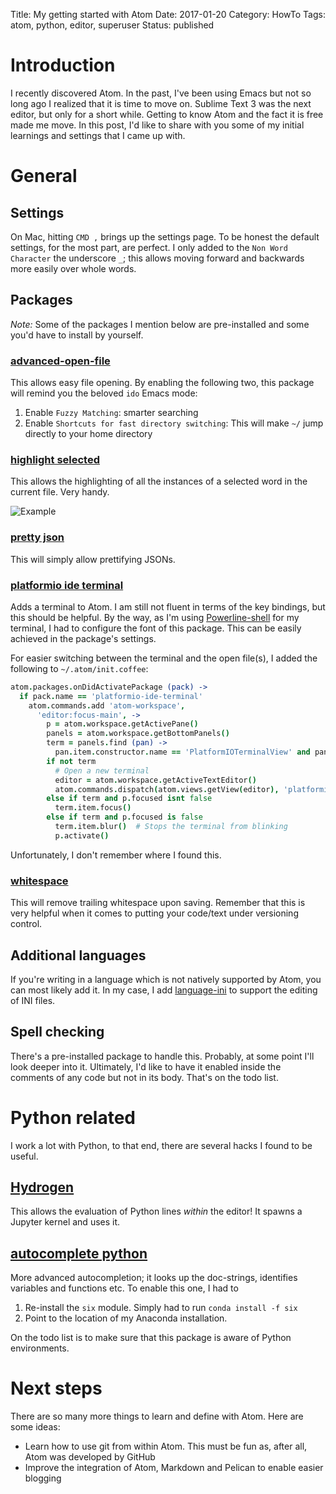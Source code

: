Title: My getting started with Atom
Date: 2017-01-20
Category: HowTo
Tags: atom, python, editor, superuser
Status: published

# Introduction

I recently discovered Atom.
In the past, I've been using Emacs but not so long ago I realized that it is time to move on.
Sublime Text 3 was the next editor, but only for a short while.
Getting to know Atom and the fact it is free made me move.
In this post, I'd like to share with you some of my initial learnings and settings that I came up with.

# General

## Settings

On Mac, hitting `CMD ,` brings up the settings page.
To be honest the default settings, for the most part, are perfect.
I only added to the `Non Word Character` the underscore `_`; this allows moving forward and backwards more easily over whole words.

## Packages

*Note:* Some of the packages I mention below are pre-installed and some you'd have to install by yourself.

### [advanced-open-file](https://atom.io/packages/advanced-open-file)
This allows easy file opening.
By enabling the following two, this package will remind you the beloved `ido` Emacs mode:

1. Enable `Fuzzy Matching`: smarter searching
2. Enable `Shortcuts for fast directory switching`: This will make `~/` jump directly to your home directory

### [highlight selected](https://atom.io/packages/highlight-selected)
This allows the highlighting of all the instances of a selected word in the current file.
Very handy.

![Example]({filename}/images/atom-getting-started-highlight-selected.gif)

### [pretty json](https://atom.io/packages/pretty-json)
This will simply allow prettifying JSONs.

### [platformio ide terminal](https://atom.io/packages/platformio-ide-terminal)
Adds a terminal to Atom.
I am still not fluent in terms of the key bindings, but this should be helpful.
By the way, as I'm using [Powerline-shell](https://github.com/banga/powerline-shell) for my terminal, I had to configure the font of this package.
This can be easily achieved in the package's settings.

For easier switching between the terminal and the open file(s), I added the following to `~/.atom/init.coffee`:
```coffee
atom.packages.onDidActivatePackage (pack) ->
  if pack.name == 'platformio-ide-terminal'
    atom.commands.add 'atom-workspace',
      'editor:focus-main', ->
        p = atom.workspace.getActivePane()
        panels = atom.workspace.getBottomPanels()
        term = panels.find (pan) ->
          pan.item.constructor.name == 'PlatformIOTerminalView' and pan.visible
        if not term
          # Open a new terminal
          editor = atom.workspace.getActiveTextEditor()
          atom.commands.dispatch(atom.views.getView(editor), 'platformio-ide-terminal:new')
        else if term and p.focused isnt false
          term.item.focus()
        else if term and p.focused is false
          term.item.blur()  # Stops the terminal from blinking
          p.activate()
```
Unfortunately, I don't remember where I found this.

### [whitespace](https://atom.io/packages/whitespace)
This will remove trailing whitespace upon saving.
Remember that this is very helpful when it comes to putting your code/text under versioning control.

## Additional languages

If you're writing in a language which is not natively supported by Atom, you can most likely add it.
In my case, I add [language-ini](https://atom.io/packages/language-ini) to support the editing of INI files.

## Spell checking
There's a pre-installed package to handle this.
Probably, at some point I'll look deeper into it.
Ultimately, I'd like to have it enabled inside the comments of any code but not in its body.
That's on the todo list.

# Python related

I work a lot with Python, to that end, there are several hacks I found to be useful.

## [Hydrogen](https://atom.io/packages/Hydrogen)

This allows the evaluation of Python lines *within* the editor!
It spawns a Jupyter kernel and uses it.

## [autocomplete python](https://atom.io/packages/autocomplete-python)
More advanced autocompletion; it looks up the doc-strings, identifies variables and functions etc.
To enable this one, I had to
1. Re-install the `six` module. Simply had to run `conda install -f six`
2. Point to the location of my Anaconda installation.

On the todo list is to make sure that this package is aware of Python environments.

# Next steps

There are so many more things to learn and define with Atom.
Here are some ideas:
- Learn how to use git from within Atom. This must be fun as, after all, Atom was developed by GitHub
- Improve the integration of Atom, Markdown and Pelican to enable easier blogging
